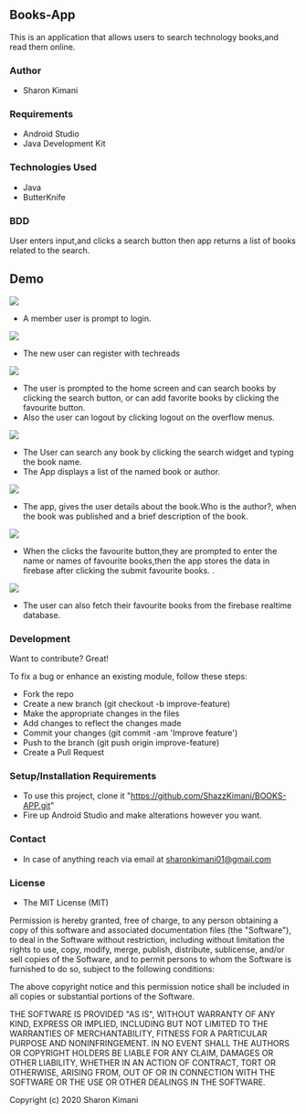 ## Books-App
This is an application that allows users to search technology books,and read them online.

### Author
* Sharon Kimani

### Requirements
* Android Studio
* Java Development Kit
### Technologies Used
* Java
* ButterKnife
### BDD
User enters input,and clicks a search button then app returns a list of books related to the search.
## Demo
![](images/image1.png)
* A member user is prompt to login.

![](images/image2.png)
* The new user can register with techreads

![](images/image3.png)
* The user is prompted to the home screen and can search books by clicking the search button, or can add favorite books by clicking the favourite button.
* Also the user can logout by clicking logout on the overflow menus.

![](images/image5.png)
* The User can search any book by clicking the search widget and typing the book name.
* The App displays a list of the named book or author.

![](images/image6.png)
* The app, gives the user details about the book.Who is the author?, when the book was published and a brief description of the book.

![](images/image8.png)
* When the clicks the favourite button,they are prompted to enter the name or names of favourite books,then the app stores the data in firebase after clicking the submit favourite books. .

![](images/image9.png)
* The user can also fetch their favourite books from the firebase realtime database.

### Development
Want to contribute? Great!

To fix a bug or enhance an existing module, follow these steps:

* Fork the repo
* Create a new branch (git checkout -b improve-feature)
* Make the appropriate changes in the files
* Add changes to reflect the changes made
* Commit your changes (git commit -am 'Improve feature')
* Push to the branch (git push origin improve-feature)
* Create a Pull Request

### Setup/Installation Requirements
  *  To use this project, clone it "https://github.com/ShazzKimani/BOOKS-APP.git"
* Fire up Android Studio and make alterations however you want.
### Contact
* In case of anything reach via email at sharonkimani01@gmail.com

### License
* The MIT License (MIT)

Permission is hereby granted, free of charge, to any person obtaining a copy of this software and associated documentation files (the "Software"), to deal in the Software without restriction, including without limitation the rights to use, copy, modify, merge, publish, distribute, sublicense, and/or sell copies of the Software, and to permit persons to whom the Software is furnished to do so, subject to the following conditions:

The above copyright notice and this permission notice shall be included in all copies or substantial portions of the Software.

THE SOFTWARE IS PROVIDED "AS IS", WITHOUT WARRANTY OF ANY KIND, EXPRESS OR IMPLIED, INCLUDING BUT NOT LIMITED TO THE WARRANTIES OF MERCHANTABILITY, FITNESS FOR A PARTICULAR PURPOSE AND NONINFRINGEMENT. IN NO EVENT SHALL THE AUTHORS OR COPYRIGHT HOLDERS BE LIABLE FOR ANY CLAIM, DAMAGES OR OTHER LIABILITY, WHETHER IN AN ACTION OF CONTRACT, TORT OR OTHERWISE, ARISING FROM, OUT OF OR IN CONNECTION WITH THE SOFTWARE OR THE USE OR OTHER DEALINGS IN THE SOFTWARE.

Copyright (c) 2020 Sharon Kimani